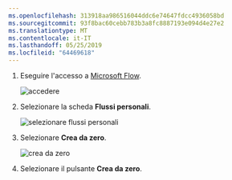 ```yaml
---
ms.openlocfilehash: 313918aa986516044ddc6e74647fdcc4936058bd
ms.sourcegitcommit: 93f8bac60cebb783b3a8fc8887193e094d4e27e2
ms.translationtype: MT
ms.contentlocale: it-IT
ms.lasthandoff: 05/25/2019
ms.locfileid: "64469618"
---
```

1. Eseguire l'accesso a [Microsoft Flow](https://flow.microsoft.com).
   
    ![accedere](media/modern-approvals/sign-in.png)
2. Selezionare la scheda **Flussi personali**.
   
    ![selezionare flussi personali](media/modern-approvals/select-my-flows.png)
3. Selezionare **Crea da zero**.
   
    ![crea da zero](media/modern-approvals/blank-template.png)

4. Selezionare il pulsante **Crea da zero**.


